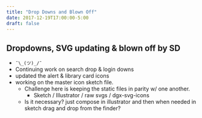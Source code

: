 ```yaml
---
title: "Drop Downs and Blown Off"
date: 2017-12-19T17:00:00-5:00
draft: false
---
```

## Dropdowns, SVG updating & blown off by SD
* `¯\_(ツ)_/¯`
* Continuing work on search drop & login downs
* updated the alert & library card icons
* working on the master icon sketch file.
  - Challenge here is keeping the static files in parity w/ one another.
    + Sketch / Illustrator / raw svgs / dgx-svg-icons
  - Is it necessary? just compose in illustrator and then when needed in sketch drag and drop from the finder?
